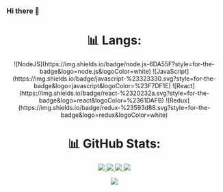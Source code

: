### Hi there 👋

<div align="center">
  <h1> 📊 Langs:</h1>
![NodeJS](https://img.shields.io/badge/node.js-6DA55F?style=for-the-badge&logo=node.js&logoColor=white)
![JavaScript](https://img.shields.io/badge/javascript-%23323330.svg?style=for-the-badge&logo=javascript&logoColor=%23F7DF1E)
![React](https://img.shields.io/badge/react-%2320232a.svg?style=for-the-badge&logo=react&logoColor=%2361DAFB)
![Redux](https://img.shields.io/badge/redux-%23593d88.svg?style=for-the-badge&logo=redux&logoColor=white)

</div>

<div align="center">
<h1> 📊 GitHub Stats:
</div>

<p align="center">
  <a href="https://github.com/FilipAlberski">
    <img src="http://github-profile-summary-cards.vercel.app/api/cards/profile-details?username=FilipAlberski&theme=transparent" />
  </a>
  <a href="https://github.com/FilipAlberski">
    <img src="https://github-readme-streak-stats.herokuapp.com/?user=FilipAlberski&hide_border=true&card_width=338&theme=transparent" />
  </a>
  <a href="https://github.com/FilipAlberski">
    <img src="http://github-profile-summary-cards.vercel.app/api/cards/stats?username=FilipAlberski&theme=transparent" />
  </a>
  <a href="https://github.com/FilipAlberski">
    <img src="https://github-readme-stats.vercel.app/api/top-langs/?username=FilipAlberski&langs_count=10&exclude_repo=&hide=jupyter%20notebook,vim%20script,cmake,makefile,batchfile,emacs%20lisp,css,html&layout=default&card_width=699&hide_border=true&theme=transparent" />
  </a>
</p> 
<p align="center">
  <a href="https://github.com/FilipAlberski">
    <img src="https://komarev.com/ghpvc/?username=FilipAlberski&color=blue&style=flat)" />
  </a>
</p>

